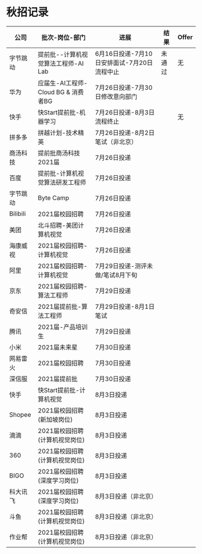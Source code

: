 # 秋招记录

| 公司     | 批次-岗位-部门                      | 进展                                        | 结果   | Offer |
| -------- | ----------------------------------- | ------------------------------------------- | ------ | ----- |
| 字节跳动 | 提前批--计算机视觉算法工程师-AI Lab | 6月16日投递-7月10日安排面试-7月20日流程中止 | 未通过 | 无    |
| 华为     | 应届生-AI工程师-Cloud BG & 消费者BG | 7月26日投递-7月30日修改意向部门              |        |       |
| 快手     | 快Start提前批-机器学习              | 7月26日投递-8月3日流程终止                  |        | 无      |
| 拼多多   | 拼越计划-技术精英                   | 7月26日投递-8月2日笔试（非北京）             |        |       |
| 商汤科技 | 提前批商汤科技2021届                | 7月26日投递                                 |        |       |
| 百度     | 提前批-计算机视觉算法研发工程师     | 7月26日投递                                 |        |       |
| 字节跳动 | Byte Camp                           | 7月26日投递                                 |        |       |
| Bilibili | 2021届校园招聘                      | 7月26日投递                                 |        |       |
| 美团     | 北斗招聘-美团计算机视觉             | 7月26日投递                                 |        |       |
| 海康威视 | 2021届校园招聘-计算机视觉            | 7月26日投递                                 |        |       |
| 阿里     | 2021届校园招聘-计算机视觉            | 7月29日投递-测评未做/笔试8月下旬              |        |       |
| 京东     | 2021届校园招聘-算法工程师            | 7月29日投递                                  |        |       |
| 奇安信   | 2021届提前批-算法工程师              | 7月29日投递-8月1日笔试                       |        |       |
| 腾讯     | 2021届-产品培训生                   | 7月29日投递                                  |        |       |
| 小米     | 2021届未来星                        | 7月30日投递                                  |        |       |
| 网易雷火 | 2021届校园招聘                      | 7月30日投递                                  |        |       | 
| 深信服   | 2021届提前批                        | 7月30日投递                                  |        |       |
| 快手     | 快Start提前批-计算机视觉             | 8月3日投递                                   |        |       |
| Shopee   | 2021届校园招聘(新加坡岗位)          | 8月3日投递                                    |        |       |
| 滴滴     | 2021届校园招聘(计算机视觉岗位)       | 8月3日投递                                    |        |       |
| 360      | 2021届校园招聘(计算机视觉岗位)       | 8月3日投递                                    |        |       |
| BIGO     | 2021届校园招聘(深度学习岗位)        | 8月3日投递                                    |        |       |
| 科大讯飞  | 2021届校园招聘(深度学习岗位)        | 8月3日投递（非北京）                           |        |       |
| 斗鱼     | 2021届校园招聘(计算机视觉岗位)       | 8月3日投递（非北京）                           |        |       |
| 作业帮    | 2021届校园招聘(计算机视觉岗位)       | 8月3日投递（非北京）                           |        |       |
